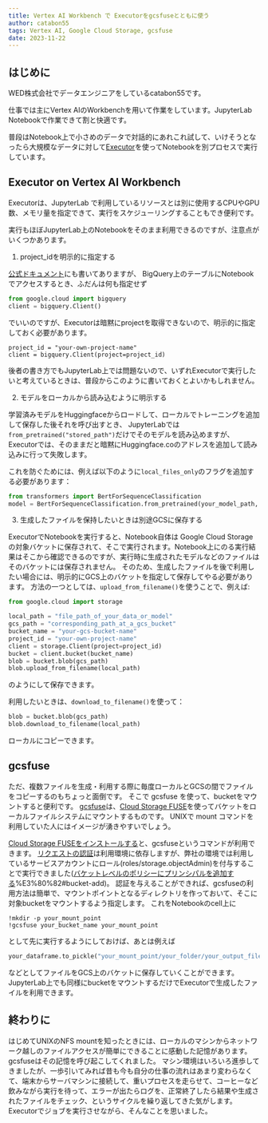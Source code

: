 ```yaml
---
title: Vertex AI Workbench で Executorをgcsfuseとともに使う
author: catabon55
tags: Vertex AI, Google Cloud Storage, gcsfuse
date: 2023-11-22
---
```


## はじめに
WED株式会社でデータエンジニアをしているcatabon55です。

仕事では主にVertex AIのWorkbenchを用いて作業をしています。JupyterLab Notebookで作業できて割と快適です。

普段はNotebook上で小さめのデータで対話的にあれこれ試して、いけそうとなったら大規模なデータに対して[Executor](https://cloud.google.com/vertex-ai/docs/workbench/managed/executor?hl=ja)を使ってNotebookを別プロセスで実行しています。


## Executor on Vertex AI Workbench

Executorは、JupyterLab で利用しているリソースとは別に使用するCPUやGPU数、メモリ量を指定できて、実行をスケジューリングすることもでき便利です。

実行もほぼJupyterLab上のNotebookをそのまま利用できるのですが、注意点がいくつかあります。

1. project_idを明示的に指定する

[公式ドキュメント](https://cloud.google.com/vertex-ai/docs/workbench/managed/executor?hl=ja#explicit-project-selection)にも書いてありますが、
BigQuery上のテーブルにNotebookでアクセスするとき、ふだんは何も指定せず

```python
from google.cloud import bigquery
client = bigquery.Client()
```
でいいのですが、Executorは暗黙にprojectを取得できないので、明示的に指定しておく必要があります。
```
project_id = "your-own-project-name"
client = bigquery.Client(project=project_id)
```
後者の書き方でもJupyterLab上では問題ないので、いずれExecutorで実行したいと考えているときは、普段からこのように書いておくとよいかもしれません。


2. モデルをローカルから読み込むように明示する

学習済みモデルをHuggingfaceからロードして、ローカルでトレーニングを追加して保存した後それを呼び出すとき、
JupyterLabでは`from_pretrained("stored_path")`だけでそのモデルを読み込めますが、
Executorでは、そのままだと暗黙にHuggingface.coのアドレスを追加して読み込みに行って失敗します。

これを防ぐためには、例えば以下のように`local_files_only`のフラグを追加する必要があります：
```python
from transformers import BertForSequenceClassification
model = BertForSequenceClassification.from_pretrained(your_model_path, local_files_only=True)
```

3. 生成したファイルを保持したいときは別途GCSに保存する

ExecutorでNotebookを実行すると、Notebook自体は Google Cloud Storageの対象バケットに保存されて、そこで実行されます。Notebook上にのる実行結果はそこから確認できるのですが、実行時に生成されたモデルなどのファイルはそのバケットには保存されません。
そのため、生成したファイルを後で利用したい場合には、明示的にGCS上のバケットを指定して保存してやる必要があります。
方法の一つとしては、`upload_from_filename()`を使うことで、例えば:

```python
from google.cloud import storage

local_path = "file_path_of_your_data_or_model"
gcs_path = "corresponding_path_at_a_gcs_bucket"
bucket_name = "your-gcs-bucket-name"
project_id = "your-own-project-name"
client = storage.Client(project=project_id)
bucket = client.bucket(bucket_name)
blob = bucket.blob(gcs_path)
blob.upload_from_filename(local_path)
```
のようにして保存できます。

利用したいときは、`download_to_filename()`を使って：
```python
blob = bucket.blob(gcs_path)
blob.download_to_filename(local_path)
```
ローカルにコピーできます。

## gcsfuse

ただ、複数ファイルを生成・利用する際に毎度ローカルとGCSの間でファイルをコピーするのもちょっと面倒です。
そこで gcsfuse を使って、bucketをマウントすると便利です。
[gcsfuse](https://cloud.google.com/storage/docs/gcsfuse-mount?hl=ja)は、[Cloud Storage FUSE](https://cloud.google.com/storage/docs/gcs-fuse?hl=ja)を使ってバケットをローカルファイルシステムにマウントするものです。
UNIXで mount コマンドを利用していた人にはイメージが湧きやすいでしょう。

[Cloud Storage FUSEをインストールする](https://cloud.google.com/storage/docs/gcsfuse-install?hl=ja)と、gcsfuseというコマンドが利用できます。
[リクエストの認証](https://cloud.google.com/storage/docs/gcsfuse-mount?hl=ja#authenticate_requests)は利用環境に依存しますが、弊社の環境では利用しているサービスアカウントにロール(roles/storage.objectAdmin)を付与することで実行できました([バケットレベルのポリシーにプリンシパルを追加する](https://cloud.google.com/storage/docs/access-control/using-iam-permissions?hl=ja)%E3%80%82#bucket-add)。
認証を与えることができれば、gcsfuseの利用方法は簡単で、マウントポイントとなるディレクトリを作っておいて、そこに対象bucketをマウントするよう指定します。
これをNotebookのcell上に
```
!mkdir -p your_mount_point
!gcsfuse your_bucket_name your_mount_point
```
として先に実行するようにしておけば、あとは例えば
```python
your_dataframe.to_pickle("your_mount_point/your_folder/your_output_file")
```
などとしてファイルをGCS上のバケットに保存していくことができます。
JupyterLab上でも同様にbucketをマウントするだけでExecutorで生成したファイルを利用できます。

## 終わりに

はじめてUNIXのNFS mountを知ったときには、ローカルのマシンからネットワーク越しのファイルアクセスが簡単にできることに感動した記憶があります。gcsfuseはその記憶を呼び起こしてくれました。
マシン環境はいろいろ進歩してきましたが、一歩引いてみれば昔も今も自分の仕事の流れはあまり変わらなくて、端末からサーバマシンに接続して、重いプロセスを走らせて、コーヒーなど飲みながら実行を待って、エラーが出たらログを、正常終了したら結果や生成されたファイルをチェック、というサイクルを繰り返してきた気がします。Executorでジョブを実行させながら、そんなことを思いました。


